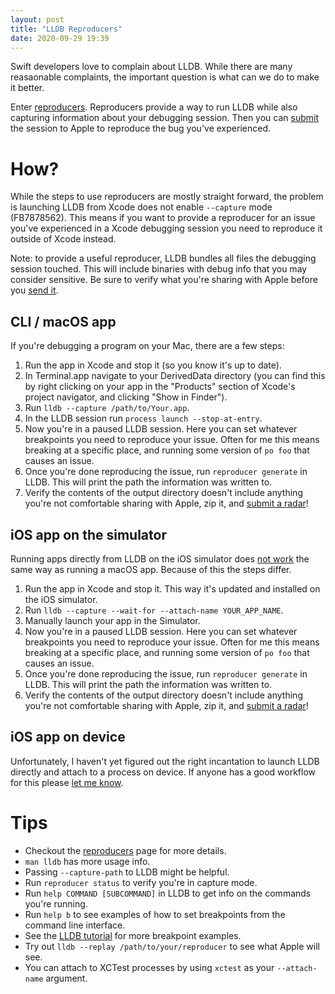 ```yaml
---
layout: post
title: "LLDB Reproducers"
date: 2020-09-29 19:39
---
```


Swift developers love to complain about LLDB. While there are many
reasaonable complaints, the important question is what can we do to make
it better.

Enter [reproducers][reproducers]. Reproducers provide a way to run LLDB
while also capturing information about your debugging session. Then you
can [submit][radar] the session to Apple to reproduce the bug you've
experienced.

# How?

While the steps to use reproducers are mostly straight forward, the
problem is launching LLDB from Xcode does not enable `--capture` mode
(FB7878562). This means if you want to provide a reproducer for an issue
you've experienced in a Xcode debugging session you need to reproduce
it outside of Xcode instead.

Note: to provide a useful reproducer, LLDB bundles all files the
debugging session touched. This will include binaries with debug info
that you may consider sensitive. Be sure to verify what you're sharing
with Apple before you [send it][radar].


## CLI / macOS app

If you're debugging a program on your Mac, there are a few steps:

1. Run the app in Xcode and stop it (so you know it's up to date).
2. In Terminal.app navigate to your DerivedData directory (you can find
   this by right clicking on your app in the "Products" section of
   Xcode's project navigator, and clicking "Show in Finder").
3. Run `lldb --capture /path/to/Your.app`.
4. In the LLDB session run `process launch --stop-at-entry`.
5. Now you're in a paused LLDB session. Here you can set whatever
   breakpoints you need to reproduce your issue. Often for me this means
   breaking at a specific place, and running some version of `po foo`
   that causes an issue.
6. Once you're done reproducing the issue, run `reproducer generate` in
   LLDB. This will print the path the information was written to.
7. Verify the contents of the output directory doesn't include anything
   you're not comfortable sharing with Apple, zip it, and [submit a
   radar][radar]!

## iOS app on the simulator

Running apps directly from LLDB on the iOS simulator does [not
work](https://forums.swift.org/t/using-lldb-with-ios-simulator-from-cli/33990/6)
the same way as running a macOS app. Because of this the steps differ.

1. Run the app in Xcode and stop it. This way it's updated and installed
   on the iOS simulator.
2. Run `lldb --capture --wait-for --attach-name YOUR_APP_NAME`.
3. Manually launch your app in the Simulator.
4. Now you're in a paused LLDB session. Here you can set whatever
   breakpoints you need to reproduce your issue. Often for me this means
   breaking at a specific place, and running some version of `po foo`
   that causes an issue.
5. Once you're done reproducing the issue, run `reproducer generate` in
   LLDB. This will print the path the information was written to.
6. Verify the contents of the output directory doesn't include anything
   you're not comfortable sharing with Apple, zip it, and [submit a
   radar][radar]!

## iOS app on device

Unfortunately, I haven't yet figured out the right incantation to launch
LLDB directly and attach to a process on device. If anyone has a good
workflow for this please [let me know](https://twitter.com/SmileyKeith).

# Tips

- Checkout the [reproducers][reproducers] page for more details.
- `man lldb` has more usage info.
- Passing `--capture-path` to LLDB might be helpful.
- Run `reproducer status` to verify you're in capture mode.
- Run `help COMMAND [SUBCOMMAND]` in LLDB to get info on the commands
  you're running.
- Run `help b` to see examples of how to set breakpoints from the
  command line interface.
- See the [LLDB tutorial](https://lldb.llvm.org/use/tutorial.html) for
  more breakpoint examples.
- Try out `lldb --replay /path/to/your/reproducer` to see what Apple
  will see.
- You can attach to XCTest processes by using `xctest` as your
  `--attach-name` argument.

[radar]: https://feedbackassistant.apple.com
[reproducers]: https://lldb.llvm.org/resources/reproducers.html
